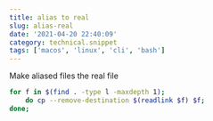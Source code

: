 ```yaml
---
title: alias to real
slug: alias-real
date: '2021-04-20 22:40:09'
category: technical.snippet
tags: ['macos', 'linux', 'cli', 'bash']
---
```


Make aliased files the real file

```bash
for f in $(find . -type l -maxdepth 1);
    do cp --remove-destination $(readlink $f) $f;
done;
```
